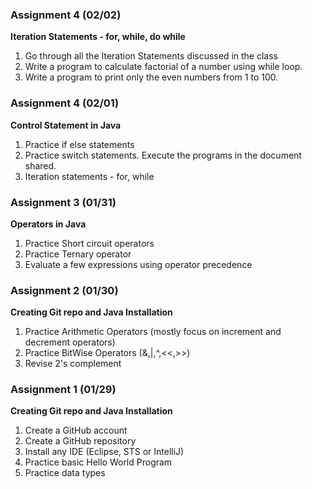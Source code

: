 ### Assignment 4 (02/02)
**Iteration Statements - for, while, do while**
1. Go through all the Iteration Statements discussed in the class
2. Write a program to calculate factorial of a number using while loop.
3. Write a program to print only the even numbers from 1 to 100.



### Assignment 4 (02/01)
**Control Statement in Java**
1. Practice if else statements
2. Practice switch statements. Execute the programs in the  document shared.
3. Iteration statements - for, while

### Assignment 3 (01/31)
**Operators in Java**
1. Practice Short circuit operators
2. Practice Ternary operator
3. Evaluate a few expressions using operator precedence

### Assignment 2 (01/30)
**Creating Git repo and Java Installation**
1. Practice Arithmetic Operators (mostly focus on increment and decrement operators)
2. Practice BitWise Operators (&,|,^,<<,>>)
3. Revise 2's complement


### Assignment 1 (01/29)
**Creating Git repo and Java Installation**
1. Create a GitHub account
2. Create a GitHub repository
3. Install any IDE (Eclipse, STS or IntelliJ)
4. Practice basic Hello World Program
5. Practice data types
